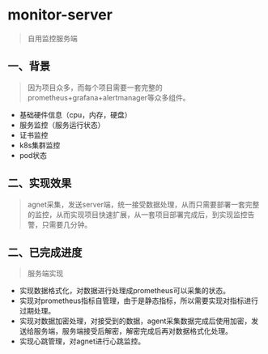 # monitor-server
> 自用监控服务端
## 一、背景
> 因为项目众多，而每个项目需要一套完整的prometheus+grafana+alertmanager等众多组件。
+ 基础硬件信息（cpu，内存，硬盘） 
+ 服务监控（服务运行状态）
+ 证书监控
+ k8s集群监控
+ pod状态
## 二、实现效果
> 
> agnet采集，发送server端，统一接受数据处理，从而只需要部署一套完整的监控，从而实现项目快速扩展，从一套项目部署完成后，到实现监控告警，只需要几分钟。

## 二、已完成进度
> 服务端实现

+ 实现数据格式化，对数据进行处理成prometheus可以采集的状态。
+ 实现对prometheus指标自管理，由于是静态指标，所以需要实现对指标进行过期处理。
+ 实现对数据加密处理，对接受到的数据，agent采集数据完成后使用加密，发送给服务端，服务端接受后解密，解密完成后再对数据格式化处理。
+ 实现心跳管理，对agnet进行心跳监控。

